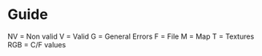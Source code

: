 # Guide

NV = Non valid
V = Valid
G = General Errors
F = File
M = Map
T = Textures
RGB = C/F values
